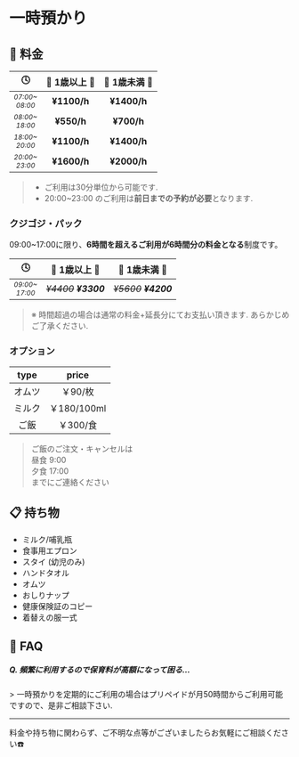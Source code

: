 ﻿# 一時預かり
<style>
.timezone {
  font-size: 0.75em;
}
</style>



## 🧐 料金

|🕓|👧 1歳以上 🧒|👶 1歳未満 🍼|
|:-:|:-:|:-:|
|<div class='timezone'>*07:00~<br>08:00*</div>|**¥1100/h**|**¥1400/h**|
|<div class='timezone'>*08:00~<br>18:00*</div>|**¥550/h**|**¥700/h**|
|<div class='timezone'>*18:00~<br>20:00*</div>|**¥1100/h**|**¥1400/h**|
|<div class='timezone'>*20:00~<br>23:00*</div>|**¥1600/h**|**¥2000/h**|
> - ご利用は30分単位から可能です.
> - 20:00~23:00 のご利用は**前日までの予約が必要**となります.

### クジゴジ・パック

09:00~17:00に限り、**6時間を超えるご利用が6時間分の料金となる**制度です。

|🕓|👧 1歳以上 🧒|👶 1歳未満 🍼|
|:-:|:-:|:-:|
|<div class='timezone'>*09:00~<br>17:00*</div>|~~*¥4400*~~ ***¥3300***|~~*¥5600*~~ ***¥4200***|
> ※ 時間超過の場合は通常の料金+延長分にてお支払い頂きます. あらかじめご了承ください.

### オプション

|type|price|
|:--:|:--:|
|オムツ|￥90/枚|
|ミルク|￥180/100ml|
|ご飯|￥300/食|
> ご飯のご注文・キャンセルは<br>昼食 9:00<br>夕食 17:00<br>までにご連絡ください

## 📋 持ち物

 - ミルク/哺乳瓶
 - 食事用エプロン
 - スタイ (幼児のみ)
 - ハンドタオル
 - オムツ
 - おしりナップ
 - 健康保険証のコピー
 - 着替えの服一式

## 🤔 FAQ
##### Q. 頻繁に利用するので保育料が高額になって困る…
\> 一時預かりを定期的にご利用の場合はプリペイドが月50時間からご利用可能ですので、是非ご相談下さい.
***
料金や持ち物に関わらず、ご不明な点等がございましたらお気軽にご相談ください☎️

